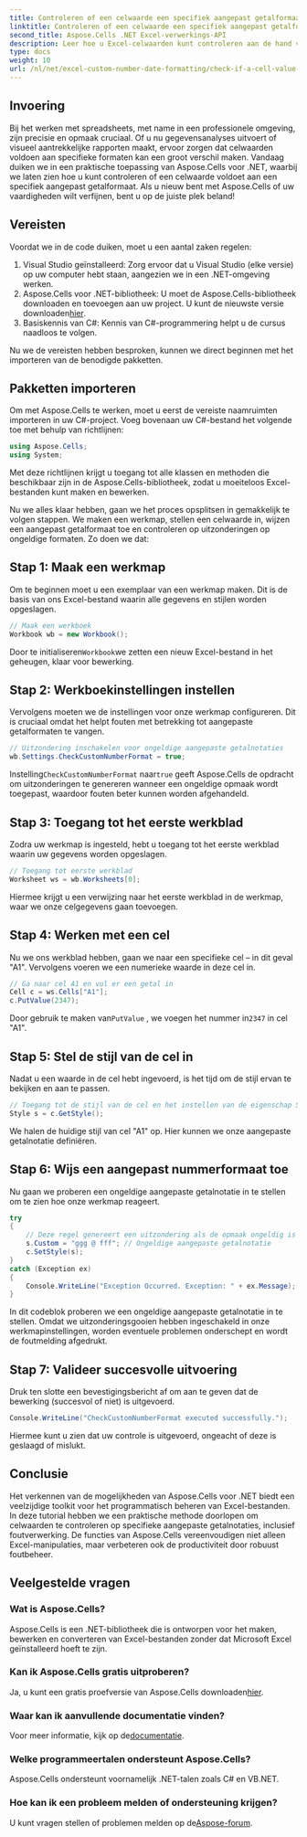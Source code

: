 ```yaml
---
title: Controleren of een celwaarde een specifiek aangepast getalformaat heeft
linktitle: Controleren of een celwaarde een specifiek aangepast getalformaat heeft
second_title: Aspose.Cells .NET Excel-verwerkings-API
description: Leer hoe u Excel-celwaarden kunt controleren aan de hand van aangepaste getalnotaties met Aspose.Cells voor .NET met deze stapsgewijze zelfstudie.
type: docs
weight: 10
url: /nl/net/excel-custom-number-date-formatting/check-if-a-cell-value-is-in-a-specific-custom-number-format/
---
```

## Invoering

Bij het werken met spreadsheets, met name in een professionele omgeving, zijn precisie en opmaak cruciaal. Of u nu gegevensanalyses uitvoert of visueel aantrekkelijke rapporten maakt, ervoor zorgen dat celwaarden voldoen aan specifieke formaten kan een groot verschil maken. Vandaag duiken we in een praktische toepassing van Aspose.Cells voor .NET, waarbij we laten zien hoe u kunt controleren of een celwaarde voldoet aan een specifiek aangepast getalformaat. Als u nieuw bent met Aspose.Cells of uw vaardigheden wilt verfijnen, bent u op de juiste plek beland!

## Vereisten

Voordat we in de code duiken, moet u een aantal zaken regelen:

1. Visual Studio geïnstalleerd: Zorg ervoor dat u Visual Studio (elke versie) op uw computer hebt staan, aangezien we in een .NET-omgeving werken.
2.  Aspose.Cells voor .NET-bibliotheek: U moet de Aspose.Cells-bibliotheek downloaden en toevoegen aan uw project. U kunt de nieuwste versie downloaden[hier](https://releases.aspose.com/cells/net/).
3. Basiskennis van C#: Kennis van C#-programmering helpt u de cursus naadloos te volgen.

Nu we de vereisten hebben besproken, kunnen we direct beginnen met het importeren van de benodigde pakketten.

## Pakketten importeren

Om met Aspose.Cells te werken, moet u eerst de vereiste naamruimten importeren in uw C#-project. Voeg bovenaan uw C#-bestand het volgende toe met behulp van richtlijnen:

```csharp
using Aspose.Cells;
using System;
```

Met deze richtlijnen krijgt u toegang tot alle klassen en methoden die beschikbaar zijn in de Aspose.Cells-bibliotheek, zodat u moeiteloos Excel-bestanden kunt maken en bewerken.

Nu we alles klaar hebben, gaan we het proces opsplitsen in gemakkelijk te volgen stappen. We maken een werkmap, stellen een celwaarde in, wijzen een aangepast getalformaat toe en controleren op uitzonderingen op ongeldige formaten. Zo doen we dat:

## Stap 1: Maak een werkmap

Om te beginnen moet u een exemplaar van een werkmap maken. Dit is de basis van ons Excel-bestand waarin alle gegevens en stijlen worden opgeslagen.

```csharp
// Maak een werkboek
Workbook wb = new Workbook();
```

 Door te initialiseren`Workbook`we zetten een nieuw Excel-bestand in het geheugen, klaar voor bewerking.

## Stap 2: Werkboekinstellingen instellen

Vervolgens moeten we de instellingen voor onze werkmap configureren. Dit is cruciaal omdat het helpt fouten met betrekking tot aangepaste getalformaten te vangen.

```csharp
// Uitzondering inschakelen voor ongeldige aangepaste getalnotaties
wb.Settings.CheckCustomNumberFormat = true;
```

 Instelling`CheckCustomNumberFormat` naar`true` geeft Aspose.Cells de opdracht om uitzonderingen te genereren wanneer een ongeldige opmaak wordt toegepast, waardoor fouten beter kunnen worden afgehandeld.

## Stap 3: Toegang tot het eerste werkblad

Zodra uw werkmap is ingesteld, hebt u toegang tot het eerste werkblad waarin uw gegevens worden opgeslagen.

```csharp
// Toegang tot eerste werkblad
Worksheet ws = wb.Worksheets[0];
```

Hiermee krijgt u een verwijzing naar het eerste werkblad in de werkmap, waar we onze celgegevens gaan toevoegen.

## Stap 4: Werken met een cel

Nu we ons werkblad hebben, gaan we naar een specifieke cel – in dit geval "A1". Vervolgens voeren we een numerieke waarde in deze cel in.

```csharp
// Ga naar cel A1 en vul er een getal in
Cell c = ws.Cells["A1"];
c.PutValue(2347);
```

 Door gebruik te maken van`PutValue` , we voegen het nummer in`2347` in cel "A1". 

## Stap 5: Stel de stijl van de cel in

Nadat u een waarde in de cel hebt ingevoerd, is het tijd om de stijl ervan te bekijken en aan te passen.

```csharp
// Toegang tot de stijl van de cel en het instellen van de eigenschap Style.Custom
Style s = c.GetStyle();
```

We halen de huidige stijl van cel "A1" op. Hier kunnen we onze aangepaste getalnotatie definiëren.

## Stap 6: Wijs een aangepast nummerformaat toe

Nu gaan we proberen een ongeldige aangepaste getalnotatie in te stellen om te zien hoe onze werkmap reageert.

```csharp
try
{
    // Deze regel genereert een uitzondering als de opmaak ongeldig is
    s.Custom = "ggg @ fff"; // Ongeldige aangepaste getalnotatie
    c.SetStyle(s);
}
catch (Exception ex)
{
    Console.WriteLine("Exception Occurred. Exception: " + ex.Message);
}
```

In dit codeblok proberen we een ongeldige aangepaste getalnotatie in te stellen. Omdat we uitzonderingsgooien hebben ingeschakeld in onze werkmapinstellingen, worden eventuele problemen onderschept en wordt de foutmelding afgedrukt.

## Stap 7: Valideer succesvolle uitvoering

Druk ten slotte een bevestigingsbericht af om aan te geven dat de bewerking (succesvol of niet) is uitgevoerd.

```csharp
Console.WriteLine("CheckCustomNumberFormat executed successfully.");
```

Hiermee kunt u zien dat uw controle is uitgevoerd, ongeacht of deze is geslaagd of mislukt.

## Conclusie

Het verkennen van de mogelijkheden van Aspose.Cells voor .NET biedt een veelzijdige toolkit voor het programmatisch beheren van Excel-bestanden. In deze tutorial hebben we een praktische methode doorlopen om celwaarden te controleren op specifieke aangepaste getalnotaties, inclusief foutverwerking. De functies van Aspose.Cells vereenvoudigen niet alleen Excel-manipulaties, maar verbeteren ook de productiviteit door robuust foutbeheer.

## Veelgestelde vragen

### Wat is Aspose.Cells?
Aspose.Cells is een .NET-bibliotheek die is ontworpen voor het maken, bewerken en converteren van Excel-bestanden zonder dat Microsoft Excel geïnstalleerd hoeft te zijn.

### Kan ik Aspose.Cells gratis uitproberen?
 Ja, u kunt een gratis proefversie van Aspose.Cells downloaden[hier](https://releases.aspose.com/).

### Waar kan ik aanvullende documentatie vinden?
 Voor meer informatie, kijk op de[documentatie](https://reference.aspose.com/cells/net/).

### Welke programmeertalen ondersteunt Aspose.Cells?
Aspose.Cells ondersteunt voornamelijk .NET-talen zoals C# en VB.NET.

### Hoe kan ik een probleem melden of ondersteuning krijgen?
 U kunt vragen stellen of problemen melden op de[Aspose-forum](https://forum.aspose.com/c/cells/9).